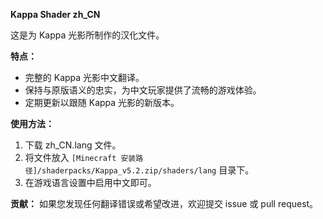 **Kappa Shader zh_CN**

这是为 Kappa 光影所制作的汉化文件。

**特点：**

- 完整的 Kappa 光影中文翻译。
- 保持与原版语义的忠实，为中文玩家提供了流畅的游戏体验。
- 定期更新以跟随 Kappa 光影的新版本。

**使用方法：**

1. 下载 zh_CN.lang 文件。
2. 将文件放入 `[Minecraft 安装路径]/shaderpacks/Kappa_v5.2.zip/shaders/lang` 目录下。
3. 在游戏语言设置中启用中文即可。

**贡献：** 如果您发现任何翻译错误或希望改进，欢迎提交 issue 或 pull request。
